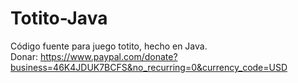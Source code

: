 # Totito-Java
Código fuente para juego totito, hecho en Java.
<br/>
Donar: 
    https://www.paypal.com/donate?business=46K4JDUK7BCFS&no_recurring=0&currency_code=USD
